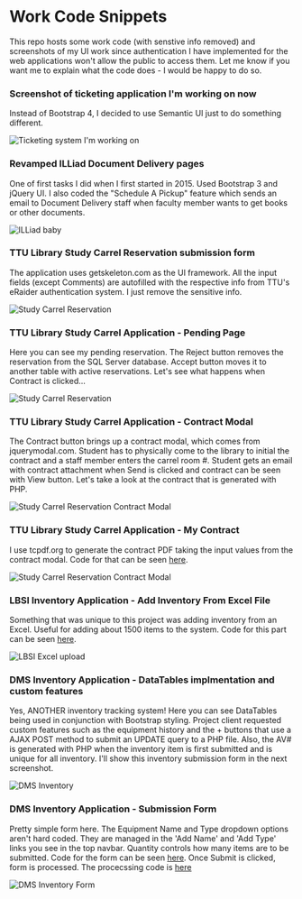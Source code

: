 # Work Code Snippets

This repo hosts some work code (with senstive info removed) and screenshots of my UI work since authentication I have implemented for the web applications won't allow the public to access them. Let me know if you want me to explain what the code does - I would be happy to do so.
<br>

### Screenshot of ticketing application I'm working on now
Instead of Bootstrap 4, I decided to use Semantic UI just to do something different.

![Ticketing system I'm working on](ticketing.png)


### Revamped ILLiad Document Delivery pages
One of first tasks I did when I first started in 2015. Used Bootstrap 3 and jQuery UI. I also coded the "Schedule A Pickup" feature which sends an email to Document Delivery staff when faculty member wants to get books or other documents.

![ILLiad baby](illiad.png)

### TTU Library Study Carrel Reservation submission form
The application uses getskeleton.com as the UI framework. All the input fields (except Comments) are autofilled with the respective info from TTU's eRaider authentication system. I just remove the sensitive info.

![Study Carrel Reservation](studyCarrelReservation.png)


### TTU Library Study Carrel Application - Pending Page
Here you can see my pending reservation. The Reject button removes the reservation from the SQL Server database. Accept button moves it to another table with active reservations. Let's see what happens when Contract is clicked...

![Study Carrel Reservation](my%20study%20reservation.png)


### TTU Library Study Carrel Application - Contract Modal
The Contract button brings up a contract modal, which comes from jquerymodal.com. Student has to physically come to the library to initial the contract and a staff member enters the carrel room #. Student gets an email with contract attachment when Send is clicked and contract can be seen with View button. Let's take a look at the contract that is generated with PHP.

![Study Carrel Reservation Contract Modal](contract%20modal.png)


### TTU Library Study Carrel Application - My Contract
I use tcpdf.org to generate the contract PDF taking the input values from the contract modal. Code for that can be seen [here](contract.php).

![Study Carrel Reservation Contract Modal](my%20contract.png)


### LBSI Inventory Application - Add Inventory From Excel File
Something that was unique to this project was adding inventory from an Excel. Useful for adding about 1500 items to the system. Code for this part can be seen [here](processExcelFile.php).

![LBSI Excel upload](lbsi%20excel.png)


### DMS Inventory Application - DataTables implmentation and custom features
Yes, ANOTHER inventory tracking system! Here you can see DataTables being used in conjunction with Bootstrap styling. Project client requested custom features such as the equipment history and the + buttons that use a AJAX POST method to submit an UPDATE query to a PHP file. Also, the AV# is generated with PHP when the inventory item is first submitted and is unique for all inventory. I'll show this inventory submission form in the next screenshot.

![DMS Inventory](dmsInventory.png)


### DMS Inventory Application - Submission Form
Pretty simple form here. The Equipment Name and Type dropdown options aren't hard coded. They are managed in the 'Add Name' and 'Add Type' links you see in the top navbar. Quantity controls how many items are to be submitted. Code for the form can be seen [here](dmsSubmissionForm.php). Once Submit is clicked, form is processed. The procecssing code is [here](processEntry.php)

![DMS Inventory Form](dmsForm.png)
